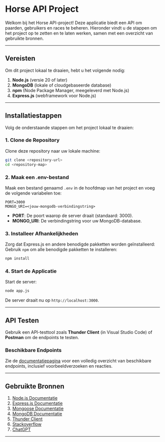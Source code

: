 # Horse API Project

Welkom bij het Horse API-project! Deze applicatie biedt een API om paarden, gebruikers en races te beheren. Hieronder vindt u de stappen om het project op te zetten en te laten werken, samen met een overzicht van gebruikte bronnen.

---

## Vereisten

Om dit project lokaal te draaien, hebt u het volgende nodig:

1. **Node.js** (versie 20 of later)
2. **MongoDB** (lokale of cloudgebaseerde database)
3. **npm** (Node Package Manager, meegeleverd met Node.js)
4. **Express.js** (webframework voor Node.js)

---

## Installatiestappen

Volg de onderstaande stappen om het project lokaal te draaien:

### 1. **Clone de Repository**
Clone deze repository naar uw lokale machine:
```bash
git clone <repository-url>
cd <repository-map>
```

### 2. **Maak een .env-bestand**
Maak een bestand genaamd `.env` in de hoofdmap van het project en voeg de volgende variabelen toe:
```env
PORT=3000
MONGO_URI=<jouw-mongodb-verbindingstring>
```
- **PORT**: De poort waarop de server draait (standaard: 3000).
- **MONGO_URI**: De verbindingstring voor uw MongoDB-database.

### 3. **Installeer Afhankelijkheden**
Zorg dat Express.js en andere benodigde pakketten worden geïnstalleerd:
Gebruik `npm` om alle benodigde pakketten te installeren:
```bash
npm install
```

### 4. **Start de Applicatie**
Start de server:
```bash
node app.js
```
De server draait nu op `http://localhost:3000`.

---

## API Testen

Gebruik een API-testtool zoals **Thunder Client** (in Visual Studio Code) of **Postman** om de endpoints te testen.

### Beschikbare Endpoints
Zie de [documentatiepagina](http://localhost:3000) voor een volledig overzicht van beschikbare endpoints, inclusief voorbeeldverzoeken en reacties.

---

## Gebruikte Bronnen

1. [Node.js Documentatie](https://nodejs.org/en/docs/)
2. [Express.js Documentatie](https://expressjs.com/)
3. [Mongoose Documentatie](https://mongoosejs.com/)
4. [MongoDB Documentatie](https://www.mongodb.com/docs/)
5. [Thunder Client](https://marketplace.visualstudio.com/items?itemName=rangav.vscode-thunder-client)
6. [Stackoverflow](https://stackoverflow.com/)
7. [ChatGPT](https://chatgpt.com/)
---

